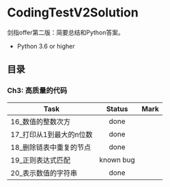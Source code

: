 # CodingTestV2Solution
剑指offer第二版：简要总结和Python答案。
- Python 3.6 or higher

## 目录
### Ch3: 高质量的代码

| Task                                         | Status          | Mark  |
| -------------|:-------------:| -----:|
| 16_数值的整数次方                  | done              | |
| 17_打印从1到最大的n位数       | done              | |
| 18_删除链表中重复的节点       | done               | |
| 19_正则表达式匹配                  | known bug     | |
| 20_表示数值的字符串               | done              | |


